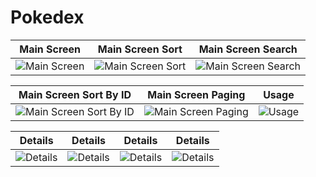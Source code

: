 # Pokedex
| Main Screen | Main Screen Sort | Main Screen Search|
| ----------- | ---------------- |------------------ | 
| ![Main Screen](https://github.com/cugo15/Pokedex/assets/70814057/81d22033-3c6a-4f3d-a047-bd98f04fbecb) | ![Main Screen Sort](https://github.com/cugo15/Pokedex/assets/70814057/f261bca4-a4ca-4c3a-a986-cae549e51c6b) | ![Main Screen Search](https://github.com/cugo15/Pokedex/assets/70814057/794c8c54-1ec6-4df3-a500-04bc64b5c0a9)

| Main Screen Sort By ID | Main Screen Paging | Usage |
| -----------------------| -------------------| ----  |
| ![Main Screen Sort By ID ](https://github.com/cugo15/Pokedex/assets/70814057/86f29379-7b11-4490-961f-ae8e9bab49df) | ![Main Screen Paging](https://github.com/cugo15/Pokedex/assets/70814057/887a53c9-8454-4efd-b97d-1c8884550c1f) | ![Usage](https://github.com/cugo15/Pokedex/assets/70814057/efc5d9c9-c4ae-4147-8306-5bb6d62dcd40) 

| Details | Details | Details| Details|
| ----------- | ---------------- |------------------ | ------------------| 
| ![Details](https://github.com/cugo15/Pokedex/assets/70814057/767d4010-0407-470d-a04e-8b1f6fa9d53d) | ![Details](https://github.com/cugo15/Pokedex/assets/70814057/5d442a8a-4f0f-40e8-9c62-f4ed1cfcd8e3) | ![Details](https://github.com/cugo15/Pokedex/assets/70814057/62af5783-8492-4234-a4c7-62b4ba53fb30)| ![Details](https://github.com/cugo15/Pokedex/assets/70814057/1f02b853-fcfb-420d-b873-d1ef87d17b11) 


